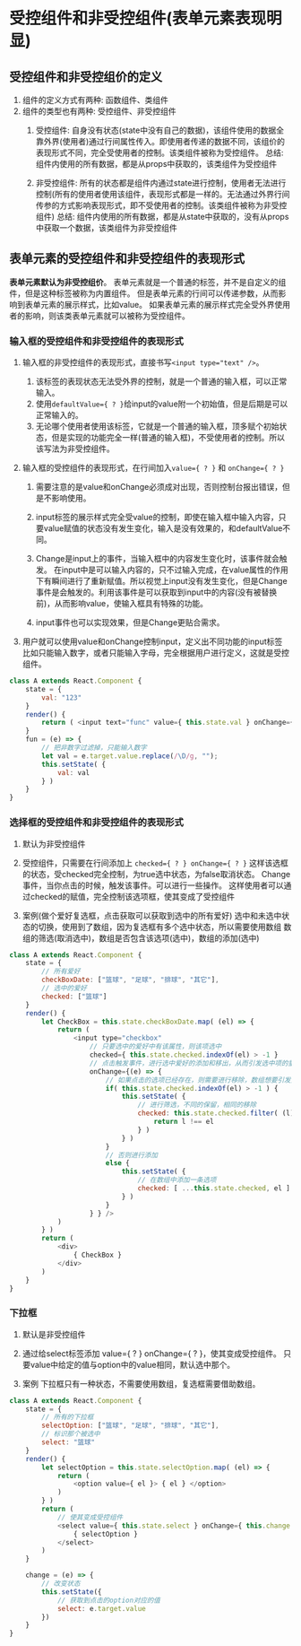 

# 受控组件和非受控组件(表单元素表现明显)

## 受控组件和非受控组价的定义
1. 组件的定义方式有两种: 函数组件、类组件
2. 组件的类型也有两种: 受控组件、非受控组件
    1)  受控组件: 自身没有状态(state中没有自己的数据)，该组件使用的数据全靠外界(使用者)通过行间属性传入。即使用者传递的数据不同，该组价的表现形式不同，完全受使用者的控制。该类组件被称为受控组件。
    总结: 组件内使用的所有数据，都是从props中获取的，该类组件为受控组件
    
    2) 非受控组件: 所有的状态都是组件内通过state进行控制，使用者无法进行控制(所有的使用者使用该组件，表现形式都是一样的。无法通过外界行间传参的方式影响表现形式，即不受使用者的控制。该类组件被称为非受控组件)
    总结: 组件内使用的所有数据，都是从state中获取的，没有从props中获取一个数据，该类组件为非受控组件

## 表单元素的受控组件和非受控组件的表现形式

**表单元素默认为非受控组价**。
表单元素就是一个普通的标签，并不是自定义的组件，但是这种标签被称为内置组件。
但是表单元素的行间可以传递参数，从而影响到表单元素的展示样式，比如value。
如果表单元素的展示样式完全受外界使用者的影响，则该类表单元素就可以被称为受控组件。

### 输入框的受控组件和非受控组件的表现形式

1. 输入框的非受控组件的表现形式，直接书写`<input type="text" />`。
    1) 该标签的表现状态无法受外界的控制，就是一个普通的输入框，可以正常输入。
    2) 使用`defaultValue={ ? }`给input的value附一个初始值，但是后期是可以正常输入的。
    3) 无论哪个使用者使用该标签，它就是一个普通的输入框，顶多赋个初始状态，但是实现的功能完全一样(普通的输入框)，不受使用者的控制。所以该写法为非受控组件。

2. 输入框的受控组件的表现形式，在行间加入`value={ ? }` 和 `onChange={ ? }`
    
    1) 需要注意的是value和onChange必须成对出现，否则控制台报出错误，但是不影响使用。
    2) input标签的展示样式完全受value的控制，即使在输入框中输入内容，只要value赋值的状态没有发生变化，输入是没有效果的，和defaultValue不同。

    3) Change是input上的事件，当输入框中的内容发生变化时，该事件就会触发。
    在input中是可以输入内容的，只不过输入完成，在value属性的作用下有瞬间进行了重新赋值。所以视觉上input没有发生变化，但是Change事件是会触发的。利用该事件是可以获取到input中的内容(没有被替换前)，从而影响value，使输入框具有特殊的功能。

    4) input事件也可以实现效果，但是Change更贴合需求。
    
3. 用户就可以使用value和onChange控制input，定义出不同功能的input标签
    比如只能输入数字，或者只能输入字母，完全根据用户进行定义，这就是受控组件。

```js
class A extends React.Component {
    state = {
        val: "123"
    }
    render() {
        return ( <input text="func" value={ this.state.val } onChange={ this.fun } /> )
    }
    fun = (e) => {
        // 把非数字过滤掉，只能输入数字
        let val = e.target.value.replace(/\D/g, "");
        this.setState( {
            val: val
        } )
    }
}
```


### 选择框的受控组件和非受控组件的表现形式
1. 默认为非受控组件

2. 受控组件，只需要在行间添加上 `checked={ ? } onChange={ ? }` 
这样该选框的状态，受checked完全控制，为true选中状态，为false取消状态。
Change事件，当你点击的时候，触发该事件。可以进行一些操作。
这样使用者可以通过checked的赋值，完全控制该选项框，使其变成了受控组件

3. 案例(做个爱好复选框，点击获取可以获取到选中的所有爱好)
选中和未选中状态的切换，使用到了数组，因为复选框有多个选中状态，所以需要使用数组
数组的筛选(取消选中)，数组是否包含该选项(选中)，数组的添加(选中)
```js
class A extends React.Component {
    state = {
        // 所有爱好
        checkBoxDate: ["篮球", "足球", "排球", "其它"],
        // 选中的爱好
        checked: ["篮球"]
    }
    render() {
        let CheckBox = this.state.checkBoxDate.map( (el) => {
            return (
                <input type="checkbox" 
                    // 只要选中的爱好中有该属性，则该项选中
                    checked={ this.state.checked.indexOf(el) > -1 } 
                    // 点击触发事件，进行选中爱好的添加和移出，从而引发选中项的重新渲染
                    onChange={(e) => {
                        // 如果点击的选项已经存在，则需要进行移除，数组想要引发重新渲染需要赋新数组
                        if( this.state.checked.indexOf(el) > -1 ) {
                            this.setState( {
                                // 进行筛选，不同的保留，相同的移除
                                checked: this.state.checked.filter( (l) => {
                                    return l !== el
                                } )
                            } )
                        }
                        // 否则进行添加
                        else {
                            this.setState( {
                                // 在数组中添加一条选项
                                checked: [ ...this.state.checked, el ]
                            } )
                        }
                    } } />
            )
        } )
        return (
            <div>
                { CheckBox }
            </div>
        )
    }
}
```

### 下拉框
1. 默认是非受控组件
2. 通过给select标签添加 value={ ? } onChange={ ? }，使其变成受控组件。
只要value中给定的值与option中的value相同，默认选中那个。

3. 案例
下拉框只有一种状态，不需要使用数组，复选框需要借助数组。

```js
class A extends React.Component {
    state = {
        // 所有的下拉框
        selectOption: ["篮球", "足球", "排球", "其它"],
        // 标识那个被选中
        select: "篮球"
    }
    render() {
        let selectOption = this.state.selectOption.map( (el) => {
            return (
                <option value={ el }> { el } </option>
            )
        } )
        return (
            // 使其变成受控组件
            <select value={ this.state.select } onChange={ this.change } >
                { selectOption }
            </select>
        )
    }

    change = (e) => {
        // 改变状态
        this.setState({
            // 获取到点击的option对应的值
            select: e.target.value
        })
    }
}
```


